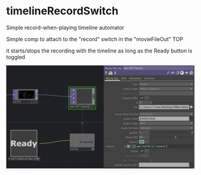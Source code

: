 # timelineRecordSwitch
 Simple record-when-playing timeline automator

Simple comp to attach to the
"record" switch in the "movieFileOut" TOP

it starts/stops the recording
with the timeline as long as the Ready button is toggled

![alt text](https://raw.githubusercontent.com/lisandroperalta/timelineRecordSwitch/main/screenshot.jpg)
